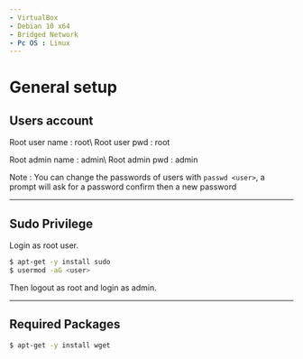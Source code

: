 ```yaml
---
- VirtualBox
- Debian 10 x64
- Bridged Network
- Pc OS : Linux
---
```


# General setup

## Users account

Root user name : root\ 
Root user pwd : root

Root admin name : admin\ 
Root admin pwd : admin

Note : You can change the passwords of users with `passwd <user>`, a prompt will ask for a password confirm then a new password
________

## Sudo Privilege

Login as root user.

```bash
$ apt-get -y install sudo
$ usermod -aG <user>
```

Then logout as root and login as admin.
________

## Required Packages

```bash
$ apt-get -y install wget
````
